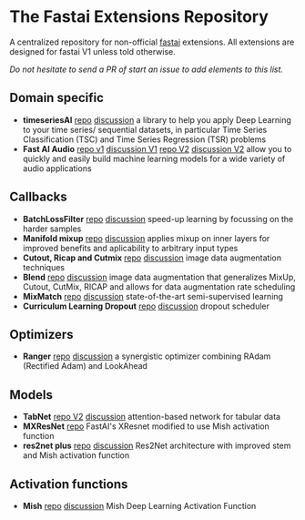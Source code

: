 # The Fastai Extensions Repository

A centralized repository for non-official [fastai](https://docs.fast.ai/) extensions.
All extensions are designed for fastai V1 unless told otherwise.

*Do not hesitate to send a PR of start an issue to add elements to this list.*

## Domain specific
- **timeseriesAI** [repo](https://github.com/timeseriesAI/timeseriesAI) [discussion](https://forums.fast.ai/t/time-series-sequential-data-study-group/) a library to help you apply Deep Learning to your time series/ sequential datasets, in particular Time Series Classification (TSC) and Time Series Regression (TSR) problems
- **Fast AI Audio** [repo v1](https://github.com/mogwai/fastai_audio) [discussion V1](https://forums.fast.ai/t/deep-learning-with-audio-thread/) [repo V2](https://github.com/rbracco/fastai2_audio) [discussion V2](https://forums.fast.ai/t/fastai-v2-audio/) allow you to quickly and easily build machine learning models for a wide variety of audio applications

## Callbacks
- **BatchLossFilter** [repo](https://github.com/oguiza/fastai_extensions/blob/master/03_BatchLossFilter.ipynb) [discussion](https://forums.fast.ai/t/meet-batchlossfilter-a-new-technique-to-speed-up-training/56621) speed-up learning by focussing on the harder samples
- **Manifold mixup** [repo](https://github.com/nestordemeure/ManifoldMixup) [discussion](https://forums.fast.ai/t/mixup-data-augmentation/22764/53?u=nestordemeure) applies mixup on inner layers for improved benefits and aplicability to arbitrary input types
- **Cutout, Ricap and Cutmix** [repo](https://github.com/oguiza/fastai_extensions/blob/master/01_data_augmentation_notebook.ipynb) [discussion](https://forums.fast.ai/t/cutmix-mixup/) image data augmentation techniques
- **Blend** [repo](https://github.com/oguiza/fastai_extensions/blob/master/02_data_augmentation_blend.ipynb) [discussion](https://forums.fast.ai/t/data-augmentation-dynamic-blend/) image data augmentation that generalizes MixUp, Cutout, CutMix, RICAP and allows for data augmentation rate scheduling
- **MixMatch** [repo](https://github.com/oguiza/fastai_extensions/blob/master/04a_MixMatch_extended.ipynb) [discussion](https://forums.fast.ai/t/semi-supervised-learning-ssl-uda-mixmatch-s4l/) state-of-the-art semi-supervised learning
- **Curriculum Learning Dropout** [repo](https://github.com/lessw2020/Curriculum-Learning-Dropout) [discussion](https://forums.fast.ai/t/improved-loss-with-curriculum-learning-paper-and-video/47337) dropout scheduler

## Optimizers
- **Ranger** [repo](https://github.com/lessw2020/Ranger-Deep-Learning-Optimizer) [discussion](https://forums.fast.ai/t/meet-ranger-radam-lookahead-optimizer) a synergistic optimizer combining RAdam (Rectified Adam) and LookAhead

## Models
- **TabNet** [repo V2](https://github.com/mgrankin/fast_tabnet) [discussion](https://forums.fast.ai/t/tabnet-with-fastai-v2/) attention-based network for tabular data
- **MXResNet** [repo](https://github.com/lessw2020/mish/blob/master/mxresnet.py) FastAI's XResnet modified to use Mish activation function 
- **res2net plus** [repo](https://github.com/lessw2020/res2net-plus) [discussion](https://forums.fast.ai/t/res2net-with-some-improvements-and-implementation/) Res2Net architecture with improved stem and Mish activation function

## Activation functions
- **Mish** [repo](https://github.com/lessw2020/mish) [discussion](https://forums.fast.ai/t/meet-mish-new-activation-function-possible-successor-to-relu/) Mish Deep Learning Activation Function
